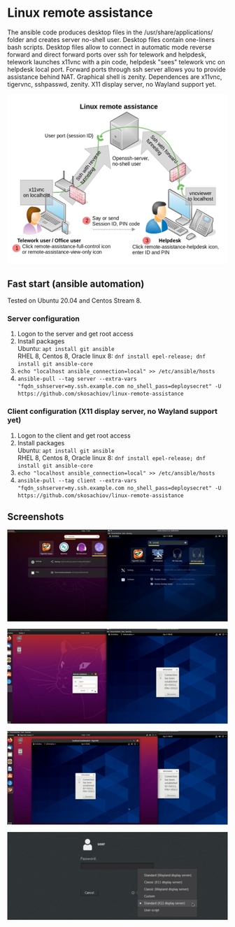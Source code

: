# Linux remote assistance

The ansible code produces desktop files in the /usr/share/applications/ folder and creates server no-shell user. Desktop files contain one-liners bash scripts. Desktop files allow to connect in automatic mode reverse forward and direct forward ports over ssh for telework and helpdesk, telework launches x11vnc with a pin code, helpdesk "sees" telework vnc on helpdesk local port. Forward ports through ssh server allows you to provide assistance behind NAT. Graphical shell is zenity. Dependences are x11vnc, tigervnc, sshpasswd, zenity. X11 display server, no Wayland support yet.

![Linux remote assistance](https://github.com/skosachiov/linux-remote-assistance/raw/main/remote-assistance-scheme.png)

## Fast start (ansible automation)

Tested on Ubuntu 20.04 and Centos Stream 8.

### Server configuration
1. Logon to the server and get root access
2. Install packages \
   Ubuntu: `apt install git ansible` \
   RHEL 8, Centos 8, Oracle linux 8: `dnf install epel-release; dnf install git ansible-core`
3. `echo "localhost ansible_connection=local" >> /etc/ansible/hosts`
4. `ansible-pull --tag server --extra-vars "fqdn_sshserver=my.ssh.example.com no_shell_pass=deploysecret" -U https://github.com/skosachiov/linux-remote-assistance`

### Client configuration (X11 display server, no Wayland support yet)
1. Logon to the client and get root access
2. Install packages \
   Ubuntu: `apt install git ansible` \
   RHEL 8, Centos 8, Oracle linux 8: `dnf install epel-release; dnf install git ansible-core`
3. `echo "localhost ansible_connection=local" >> /etc/ansible/hosts`
4. `ansible-pull --tag client --extra-vars "fqdn_sshserver=my.ssh.example.com no_shell_pass=deploysecret" -U https://github.com/skosachiov/linux-remote-assistance`

## Screenshots

![ra-screenshot-00](https://github.com/skosachiov/linux-remote-assistance/raw/main/ra-screenshot-00.jpg)

![ra-screenshot-01](https://github.com/skosachiov/linux-remote-assistance/raw/main/ra-screenshot-01.jpg)

![ra-screenshot-02](https://github.com/skosachiov/linux-remote-assistance/raw/main/ra-screenshot-02.jpg)

![ra-screenshot-10](https://github.com/skosachiov/linux-remote-assistance/raw/main/ra-screenshot-10.jpg)

